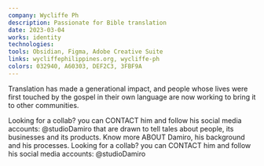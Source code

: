 ```yaml
---
company: Wycliffe Ph
description: Passionate for Bible translation
date: 2023-03-04
works: identity
technologies:
tools: Obsidian, Figma, Adobe Creative Suite
links: wycliffephilippines.org, wycliffe-ph
colors: 032940, A60303, DEF2C3, 3FBF9A
---
```


Translation has made a generational impact, and people whose lives were first touched by the gospel in their own language are now working to bring it to other communities.

Looking for a collab? you can <MdxButton href='/contact'>CONTACT</MdxButton> him and follow his social media accounts: @studioDamiro that are drawn to tell tales about people, its businesses and its products. Know more <MdxButton href='/about'>ABOUT</MdxButton> Damiro, his background and his processes. Looking for a collab? you can <MdxButton href='/contact'>CONTACT</MdxButton> him and follow his social media accounts: @studioDamiro
